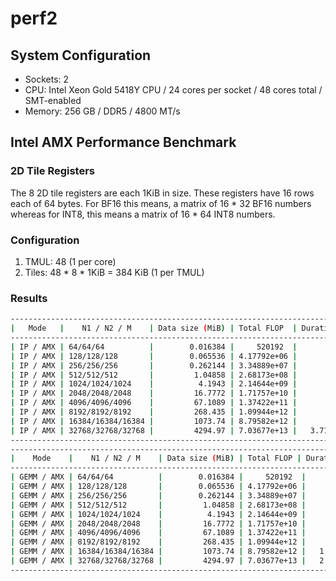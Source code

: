 # perf2

## System Configuration

* Sockets: 2
* CPU: Intel Xeon Gold 5418Y CPU / 24 cores per socket / 48 cores total / SMT-enabled
* Memory: 256 GB / DDR5 / 4800 MT/s

## Intel AMX Performance Benchmark

### 2D Tile Registers

The 8 2D tile registers are each 1KiB in size. These registers 
have 16 rows each of 64 bytes. For BF16 this means, a matrix of 16 * 32 BF16 numbers 
whereas for INT8, this means a matrix of 16 * 64 INT8 numbers.

### Configuration

1. TMUL: 48 (1 per core)
2. Tiles: 48 * 8 * 1KiB = 384 KiB (1 per TMUL)

### Results

```bash
-------------------------------------------------------------------------------------------
|   Mode   |    N1 / N2 / M    | Data size (MiB) | Total FLOP  | Duration (us) | GFLOPS   |
-------------------------------------------------------------------------------------------
| IP / AMX | 64/64/64          |        0.016384 |     520192  |         27801 | 0.018711 |
| IP / AMX | 128/128/128       |        0.065536 | 4.17792e+06 |         21064 | 0.198344 |
| IP / AMX | 256/256/256       |        0.262144 | 3.34889e+07 |         31293 | 1.07017  |
| IP / AMX | 512/512/512       |         1.04858 | 2.68173e+08 |         14394 | 18.6309  |
| IP / AMX | 1024/1024/1024    |          4.1943 | 2.14644e+09 |         16274 | 131.894  |
| IP / AMX | 2048/2048/2048    |         16.7772 | 1.71757e+10 |         17229 | 996.905  |
| IP / AMX | 4096/4096/4096    |         67.1089 | 1.37422e+11 |         51927 | 2646.45  |
| IP / AMX | 8192/8192/8192    |         268.435 | 1.09944e+12 |         89398 | 12298.3  |
| IP / AMX | 16384/16384/16384 |         1073.74 | 8.79582e+12 |        528672 | 16637.6  |
| IP / AMX | 32768/32768/32768 |         4294.97 | 7.03677e+13 |   3.71095e+06 | 18962.2  |
-------------------------------------------------------------------------------------------
----------------------------------------------------------------------------------------------
|    Mode    |    N1 / N2 / M    | Data size (MiB) | Total FLOP | Duration (us) | GFLOPS     |
----------------------------------------------------------------------------------------------
| GEMM / AMX | 64/64/64          |        0.016384 |     520192  |          6908 | 0.0753028 |
| GEMM / AMX | 128/128/128       |        0.065536 | 4.17792e+06 |          7210 | 0.579462  |
| GEMM / AMX | 256/256/256       |        0.262144 | 3.34889e+07 |           499 | 67.112    |
| GEMM / AMX | 512/512/512       |         1.04858 | 2.68173e+08 |          1639 | 163.62    |
| GEMM / AMX | 1024/1024/1024    |          4.1943 | 2.14644e+09 |          5108 | 420.21    |
| GEMM / AMX | 2048/2048/2048    |         16.7772 | 1.71757e+10 |          9005 | 1907.35   |
| GEMM / AMX | 4096/4096/4096    |         67.1089 | 1.37422e+11 |         14439 | 9517.43   |
| GEMM / AMX | 8192/8192/8192    |         268.435 | 1.09944e+12 |        124502 | 8830.74   |
| GEMM / AMX | 16384/16384/16384 |         1073.74 | 8.79582e+12 |   1.24479e+06 | 7066.12   |
| GEMM / AMX | 32768/32768/32768 |         4294.97 | 7.03677e+13 |   2.52628e+06 | 27854.2   |
----------------------------------------------------------------------------------------------
```
